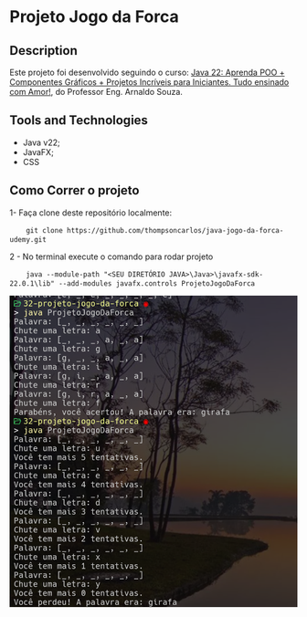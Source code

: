 # Projeto Jogo da Forca

## Description
Este projeto foi desenvolvido seguindo o curso: [Java 22: Aprenda POO + Componentes Gráficos + Projetos Incríveis para Iniciantes. Tudo ensinado com Amor!](https://www.udemy.com/share/10brPj3@WJAnjwgyy1RSox-juUhmtjHXWBFtEGYmRwkPG50QM_tUTyZbE_XxWbJTanuELq68/), do Professor Eng. Arnaldo Souza.

## Tools and Technologies
- Java v22;
- JavaFX;
- CSS

## Como Correr o projeto

1- Faça clone deste repositório localmente:
```
    git clone https://github.com/thompsoncarlos/java-jogo-da-forca-udemy.git
```
2 - No terminal execute o comando para rodar projeto
```
    java --module-path "<SEU DIRETÓRIO JAVA>\Java>\javafx-sdk-22.0.1\lib" --add-modules javafx.controls ProjetoJogoDaForca
```

![Print Project](./assets/project.png)
